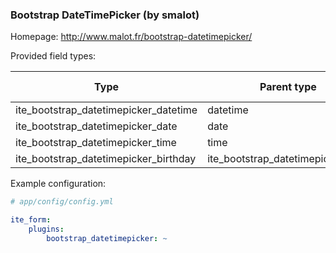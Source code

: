 ### Bootstrap DateTimePicker (by smalot)

Homepage: http://www.malot.fr/bootstrap-datetimepicker/

Provided field types:

| Type                                  | Parent type                       | Required components |
|---------------------------------------|-----------------------------------|---------------------|
| ite_bootstrap_datetimepicker_datetime | datetime                          | none                |
| ite_bootstrap_datetimepicker_date     | date                              | none                |
| ite_bootstrap_datetimepicker_time     | time                              | none                |
| ite_bootstrap_datetimepicker_birthday | ite_bootstrap_datetimepicker_date | none                |

Example configuration:

```yml
# app/config/config.yml

ite_form:
    plugins:
        bootstrap_datetimepicker: ~
```